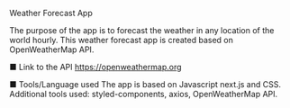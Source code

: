 Weather Forecast App

The purpose of the app is to forecast the weather in any location of the world hourly.
This weather forecast app is created based on OpenWeatherMap API. 


■ Link to the API 
https://openweathermap.org


■ Tools/Language used
The app is based on Javascript next.js and CSS. 
Additional tools used: styled-components, axios, OpenWeatherMap API.
